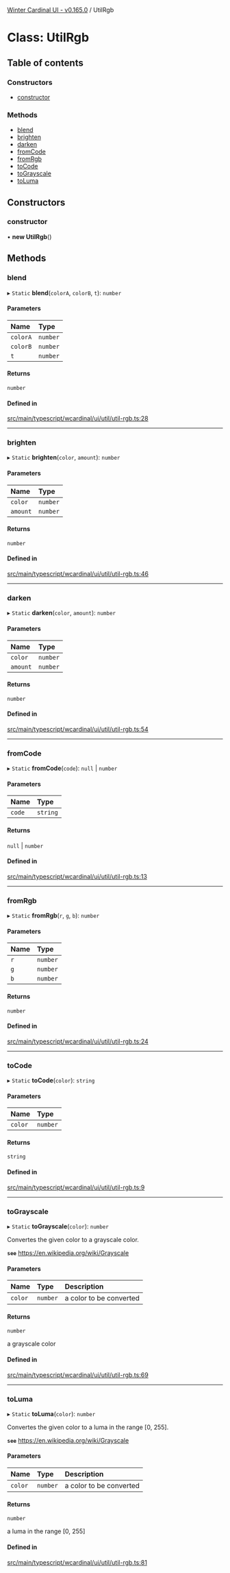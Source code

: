 [Winter Cardinal UI - v0.165.0](../index.md) / UtilRgb

# Class: UtilRgb

## Table of contents

### Constructors

- [constructor](UtilRgb.md#constructor)

### Methods

- [blend](UtilRgb.md#blend)
- [brighten](UtilRgb.md#brighten)
- [darken](UtilRgb.md#darken)
- [fromCode](UtilRgb.md#fromcode)
- [fromRgb](UtilRgb.md#fromrgb)
- [toCode](UtilRgb.md#tocode)
- [toGrayscale](UtilRgb.md#tograyscale)
- [toLuma](UtilRgb.md#toluma)

## Constructors

### constructor

• **new UtilRgb**()

## Methods

### blend

▸ `Static` **blend**(`colorA`, `colorB`, `t`): `number`

#### Parameters

| Name | Type |
| :------ | :------ |
| `colorA` | `number` |
| `colorB` | `number` |
| `t` | `number` |

#### Returns

`number`

#### Defined in

[src/main/typescript/wcardinal/ui/util/util-rgb.ts:28](https://github.com/winter-cardinal/winter-cardinal-ui/blob/v0.165.0/src/main/typescript/wcardinal/ui/util/util-rgb.ts#L28)

___

### brighten

▸ `Static` **brighten**(`color`, `amount`): `number`

#### Parameters

| Name | Type |
| :------ | :------ |
| `color` | `number` |
| `amount` | `number` |

#### Returns

`number`

#### Defined in

[src/main/typescript/wcardinal/ui/util/util-rgb.ts:46](https://github.com/winter-cardinal/winter-cardinal-ui/blob/v0.165.0/src/main/typescript/wcardinal/ui/util/util-rgb.ts#L46)

___

### darken

▸ `Static` **darken**(`color`, `amount`): `number`

#### Parameters

| Name | Type |
| :------ | :------ |
| `color` | `number` |
| `amount` | `number` |

#### Returns

`number`

#### Defined in

[src/main/typescript/wcardinal/ui/util/util-rgb.ts:54](https://github.com/winter-cardinal/winter-cardinal-ui/blob/v0.165.0/src/main/typescript/wcardinal/ui/util/util-rgb.ts#L54)

___

### fromCode

▸ `Static` **fromCode**(`code`): ``null`` \| `number`

#### Parameters

| Name | Type |
| :------ | :------ |
| `code` | `string` |

#### Returns

``null`` \| `number`

#### Defined in

[src/main/typescript/wcardinal/ui/util/util-rgb.ts:13](https://github.com/winter-cardinal/winter-cardinal-ui/blob/v0.165.0/src/main/typescript/wcardinal/ui/util/util-rgb.ts#L13)

___

### fromRgb

▸ `Static` **fromRgb**(`r`, `g`, `b`): `number`

#### Parameters

| Name | Type |
| :------ | :------ |
| `r` | `number` |
| `g` | `number` |
| `b` | `number` |

#### Returns

`number`

#### Defined in

[src/main/typescript/wcardinal/ui/util/util-rgb.ts:24](https://github.com/winter-cardinal/winter-cardinal-ui/blob/v0.165.0/src/main/typescript/wcardinal/ui/util/util-rgb.ts#L24)

___

### toCode

▸ `Static` **toCode**(`color`): `string`

#### Parameters

| Name | Type |
| :------ | :------ |
| `color` | `number` |

#### Returns

`string`

#### Defined in

[src/main/typescript/wcardinal/ui/util/util-rgb.ts:9](https://github.com/winter-cardinal/winter-cardinal-ui/blob/v0.165.0/src/main/typescript/wcardinal/ui/util/util-rgb.ts#L9)

___

### toGrayscale

▸ `Static` **toGrayscale**(`color`): `number`

Convertes the given color to a grayscale color.

**`see`** https://en.wikipedia.org/wiki/Grayscale

#### Parameters

| Name | Type | Description |
| :------ | :------ | :------ |
| `color` | `number` | a color to be converted |

#### Returns

`number`

a grayscale color

#### Defined in

[src/main/typescript/wcardinal/ui/util/util-rgb.ts:69](https://github.com/winter-cardinal/winter-cardinal-ui/blob/v0.165.0/src/main/typescript/wcardinal/ui/util/util-rgb.ts#L69)

___

### toLuma

▸ `Static` **toLuma**(`color`): `number`

Convertes the given color to a luma in the range [0, 255].

**`see`** https://en.wikipedia.org/wiki/Grayscale

#### Parameters

| Name | Type | Description |
| :------ | :------ | :------ |
| `color` | `number` | a color to be converted |

#### Returns

`number`

a luma in the range [0, 255]

#### Defined in

[src/main/typescript/wcardinal/ui/util/util-rgb.ts:81](https://github.com/winter-cardinal/winter-cardinal-ui/blob/v0.165.0/src/main/typescript/wcardinal/ui/util/util-rgb.ts#L81)
